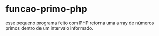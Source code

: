 # funcao-primo-php
esse pequeno programa feito com PHP retorna uma array de números primos dentro de um intervalo informado. 
